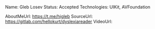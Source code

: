 Name: Gleb Losev
Status: Accepted
Technologies: UIKit, AVFoundation

AboutMeUrl: https://t.me/higleb
SourceUrl: https://gitlab.com/hellokurt/dyslexiareader
VideoUrl: 

<!---
EXAMPLE
Name: John Appleseed
Status: Submitted <or> Winner <or> Distinguished <or> Rejected
Technologies: SwiftUI, RealityKit, CoreGraphic

AboutMeUrl: https://linkedin.com/in/johnappleseed
SourceUrl: https://github.com/johnappleseed/wwdc2025
VideoUrl: https://youtu.be/ABCDE123456
-->
